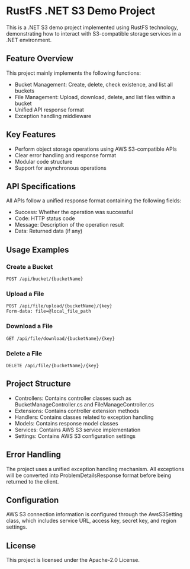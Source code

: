 

# RustFS .NET S3 Demo Project

This is a .NET S3 demo project implemented using RustFS technology, demonstrating how to interact with S3-compatible storage services in a .NET environment.

## Feature Overview

This project mainly implements the following functions:
- Bucket Management: Create, delete, check existence, and list all buckets
- File Management: Upload, download, delete, and list files within a bucket
- Unified API response format
- Exception handling middleware

## Key Features

- Perform object storage operations using AWS S3-compatible APIs
- Clear error handling and response format
- Modular code structure
- Support for asynchronous operations

## API Specifications

All APIs follow a unified response format containing the following fields:
- Success: Whether the operation was successful
- Code: HTTP status code
- Message: Description of the operation result
- Data: Returned data (if any)

## Usage Examples

### Create a Bucket
```http
POST /api/bucket/{bucketName}
```

### Upload a File
```http
POST /api/file/upload/{bucketName}/{key}
Form-data: file=@local_file_path
```

### Download a File
```http
GET /api/file/download/{bucketName}/{key}
```

### Delete a File
```http
DELETE /api/file/{bucketName}/{key}
```

## Project Structure

- Controllers: Contains controller classes such as BucketManageController.cs and FileManageController.cs
- Extensions: Contains controller extension methods
- Handlers: Contains classes related to exception handling
- Models: Contains response model classes
- Services: Contains AWS S3 service implementation
- Settings: Contains AWS S3 configuration settings

## Error Handling

The project uses a unified exception handling mechanism. All exceptions will be converted into ProblemDetailsResponse format before being returned to the client.

## Configuration

AWS S3 connection information is configured through the AwsS3Setting class, which includes service URL, access key, secret key, and region settings.

## License

This project is licensed under the Apache-2.0 License.